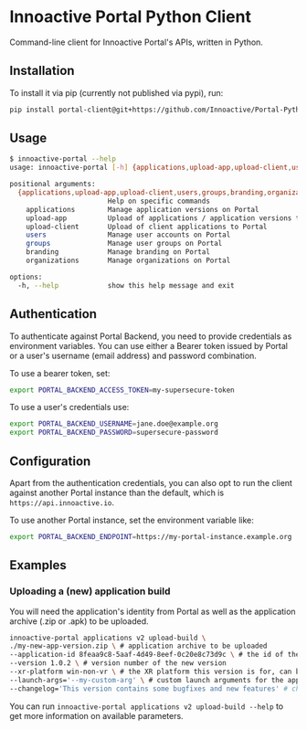# Innoactive Portal Python Client

Command-line client for Innoactive Portal's APIs, written in Python.

## Installation

To install it via pip (currently not published via pypi), run:

```sh
pip install portal-client@git+https://github.com/Innoactive/Portal-Python-CLI.git@main
```

## Usage

```bash
$ innoactive-portal --help
usage: innoactive-portal [-h] {applications,upload-app,upload-client,users,groups,branding,organizations} ...

positional arguments:
  {applications,upload-app,upload-client,users,groups,branding,organizations}
                        Help on specific commands
    applications        Manage application versions on Portal
    upload-app          Upload of applications / application versions to Portal
    upload-client       Upload of client applications to Portal
    users               Manage user accounts on Portal
    groups              Manage user groups on Portal
    branding            Manage branding on Portal
    organizations       Manage organizations on Portal

options:
  -h, --help            show this help message and exit
```

## Authentication

To authenticate against Portal Backend, you need to provide credentials as environment variables. You can use either a Bearer token issued by Portal or a user's username (email address) and password combination.

To use a bearer token, set:

```sh
export PORTAL_BACKEND_ACCESS_TOKEN=my-supersecure-token
```

To use a user's credentials use:

```sh
export PORTAL_BACKEND_USERNAME=jane.doe@example.org
export PORTAL_BACKEND_PASSWORD=supersecure-password
```

## Configuration

Apart from the authentication credentials, you can also opt to run the client against another Portal instance than the default, which is `https://api.innoactive.io`.

To use another Portal instance, set the environment variable like:

```sh
export PORTAL_BACKEND_ENDPOINT=https://my-portal-instance.example.org
```

## Examples

### Uploading a (new) application build

You will need the application's identity from Portal as well as the application archive (.zip or .apk) to be uploaded.

```sh
innoactive-portal applications v2 upload-build \
./my-new-app-version.zip \ # application archive to be uploaded
--application-id 8feaa9c8-5aaf-4d49-8eef-0c20e8c73d9c \ # the id of the application this version belongs to
--version 1.0.2 \ # version number of the new version
--xr-platform win-non-vr \ # the XR platform this version is for, can be specified multiple times for multiple platforms
--launch-args='--my-custom-arg' \ # custom launch arguments for the application
--changelog='This version contains some bugfixes and new features' # changelog for the new version
```

You can run `innoactive-portal applications v2 upload-build --help` to get more information on available parameters.

